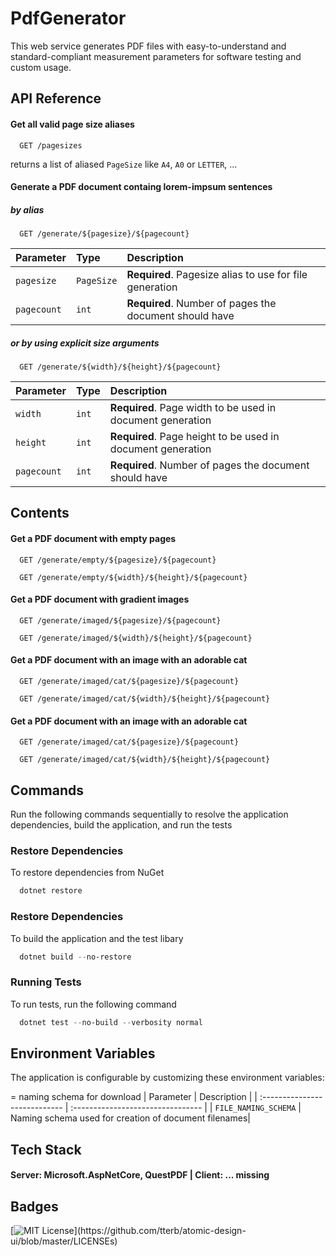 # PdfGenerator

This web service generates PDF files with easy-to-understand and standard-compliant measurement parameters for software testing and custom usage.

## API Reference

#### Get all valid page size aliases

```http
  GET /pagesizes
```
returns a list of aliased `PageSize` like `A4`, `A0` or `LETTER`, ...

#### Generate a PDF document containg lorem-impsum sentences

##### by alias

```http
  GET /generate/${pagesize}/${pagecount}
```

| Parameter | Type     | Description                       |
| :-------- | :------- | :-------------------------------- |
| `pagesize`      | `PageSize` | **Required**. Pagesize alias to use for file generation |
| `pagecount`     | `int`    | **Required**. Number of pages the document should have |

##### or by using explicit size arguments
```http
  GET /generate/${width}/${height}/${pagecount}
```

| Parameter | Type     | Description                       |
| :-------- | :------- | :-------------------------------- |
| `width`      | `int` | **Required**. Page width to be used in document generation |
| `height`      | `int` | **Required**. Page height to be used in document generation |
| `pagecount`     | `int`    | **Required**. Number of pages the document should have |


## Contents

#### Get a PDF document with empty pages
```http
  GET /generate/empty/${pagesize}/${pagecount}
```
```http
  GET /generate/empty/${width}/${height}/${pagecount}
```

#### Get a PDF document with gradient images
```http
  GET /generate/imaged/${pagesize}/${pagecount}
```
```http
  GET /generate/imaged/${width}/${height}/${pagecount}
```

#### Get a PDF document with an image with an adorable cat
```http
  GET /generate/imaged/cat/${pagesize}/${pagecount}
```
```http
  GET /generate/imaged/cat/${width}/${height}/${pagecount}
```

#### Get a PDF document with an image with an adorable cat
```http
  GET /generate/imaged/cat/${pagesize}/${pagecount}
```
```http
  GET /generate/imaged/cat/${width}/${height}/${pagecount}
```


## Commands
Run the following commands sequentially to resolve the application dependencies, build the application, and run the tests

### Restore Dependencies

To restore dependencies from NuGet

```powershell
  dotnet restore
```
### Restore Dependencies

To build the application and the test libary

```powershell
  dotnet build --no-restore
```

### Running Tests

To run tests, run the following command

```powershell
  dotnet test --no-build --verbosity normal
```

## Environment Variables

The application is configurable by customizing these environment variables:

 = naming schema for download
| Parameter                     | Description                       |
| :---------------------------- | :-------------------------------- |
| `FILE_NAMING_SCHEMA`          | Naming schema used for creation of document filenames| 

## Tech Stack

#### **Server:** Microsoft.AspNetCore, QuestPDF | **Client:** ... missing


## Badges

[![MIT License](https://img.shields.io/apm/l/atomic-design-ui.svg?)](https://github.com/tterb/atomic-design-ui/blob/master/LICENSEs)
